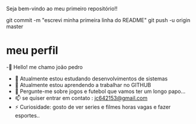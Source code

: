 Seja bem-vindo ao meu primeiro repositório!!



git commit -m "escrevi minha primeira linha do README"
git push -u origin master



# meu perfil
-👋 Hello! me chamo joão pedro

- 🔭 Atualmente estou estudando desenvolvimentos de sistemas 
- 🌱 Atualmente estou aprendendo a trabalhar no GITHUB
- 💬 Pergunte-me sobre jogos e futebol que vamos ter um longo papo...
- 📫 se quiser entrar em contato : jc642153@gmail.com
- ⚡ Curiosidade: gosto de ver series e filmes horas vagas e fazer esportes..
